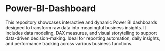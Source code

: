 # Power-BI-Dashboard
This repository showcases interactive and dynamic Power BI dashboards designed to transform raw data into meaningful business insights. It includes data modeling, DAX measures, and visual storytelling to support data-driven decision-making. Ideal for reporting automation, daily insights, and performance tracking across various business functions.
